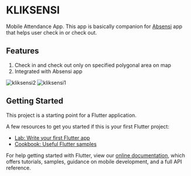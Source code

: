 # KLIKSENSI

Mobile Attendance App. This app is basically companion for [Absensi](https://github.com/rzwibowo/pubrep-absensi) app that helps user check in or check out.

## Features
1. Check in and check out only on specified polygonal area on map
1. Integrated with Absensi app


![kliksensi2](https://github.com/user-attachments/assets/e10c7525-e206-4e7e-bb98-6fd53303b01d)
![kliksensi1](https://github.com/user-attachments/assets/e37fe047-66cc-42f0-9746-a81b4eb1e385)

## Getting Started

This project is a starting point for a Flutter application.

A few resources to get you started if this is your first Flutter project:

- [Lab: Write your first Flutter app](https://flutter.dev/docs/get-started/codelab)
- [Cookbook: Useful Flutter samples](https://flutter.dev/docs/cookbook)

For help getting started with Flutter, view our
[online documentation](https://flutter.dev/docs), which offers tutorials,
samples, guidance on mobile development, and a full API reference.
